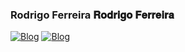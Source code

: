 ### Rodrigo Ferreira 𝐑𝐨𝐝𝐫𝐢𝐠𝐨 𝐅𝐞𝐫𝐫𝐞𝐢𝐫𝐚


[![Blog](https://img.shields.io/badge/WhatsApp-25D366?style=for-the-badge&logo=whatsapp&logoColor=white)](https://api.whatsapp.com/send?phone=5521985335344) [![Blog](https://img.shields.io/badge/LinkedIn-0077B5?style=for-the-badge&logo=linkedin&logoColor=white)](https://www.linkedin.com/in/rodrigo-ferreira-325527272/)  

